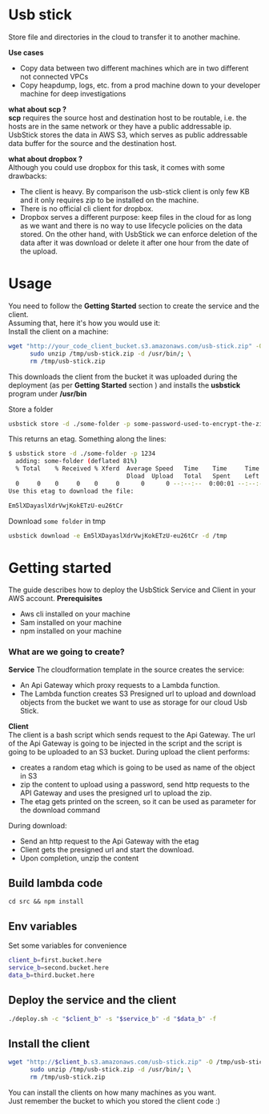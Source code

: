 # Usb stick
Store file and directories in the cloud to transfer it to another machine.  

__Use cases__
- Copy data between two different machines which are in two different not connected VPCs
- Copy heapdump, logs, etc. from a prod machine down to your developer machine for deep investigations 

__what about scp ?__  
__scp__ requires the source host and destination host to be routable, i.e. the hosts are in the same network or they have a public addressable ip.  
UsbStick stores the data in AWS S3, which serves as public addressable data buffer for the source and the destination host.
  
__what about dropbox ?__  
Although you could use dropbox for this task, it comes with some drawbacks:
- The client is heavy. By comparison the usb-stick client is only few KB and it only requires zip to be installed on the 
machine.
- There is no official cli client for dropbox.
- Dropbox serves a different purpose: keep files in the cloud for as long as we want and there is no way to use
lifecycle policies on the data stored. On the other hand, with UsbStick we can enforce deletion of the data
after it was download or delete it after one hour from the date of the upload.

# Usage
You need to follow the __Getting Started__ section to create the service and the client.  
Assuming that, here it's how you would use it:  
Install the client on a machine:

```bash
wget "http://your_code_client_bucket.s3.amazonaws.com/usb-stick.zip" -O /tmp/usb-stick.zip; \
      sudo unzip /tmp/usb-stick.zip -d /usr/bin/; \
      rm /tmp/usb-stick.zip
```
This downloads the client from the bucket it was uploaded during the deployment (as per __Getting Started__ section ) and 
installs the __usbstick__ program under __/usr/bin__

Store a folder
```bash
usbstick store -d ./some-folder -p some-password-used-to-encrypt-the-zip
```
This returns an etag. Something along the lines:
```bash
$ usbstick store -d ./some-folder -p 1234
  adding: some-folder (deflated 81%)
  % Total    % Received % Xferd  Average Speed   Time    Time     Time  Current
                                 Dload  Upload   Total   Spent    Left  Speed
  0     0    0     0    0     0      0      0 --:--:--  0:00:01 --:--:--     0
Use this etag to download the file: 

Em5lXDayaslXdrVwjKokETzU-eu26tCr
```

Download `some folder` in tmp
```bash
usbstick download -e Em5lXDayaslXdrVwjKokETzU-eu26tCr -d /tmp
```


# Getting started

The guide describes how to deploy the UsbStick Service and Client in your AWS account.
__Prerequisites__  
- Aws cli installed on your machine
- Sam installed on your machine
- npm installed on your machine

### What are we going to create? 
__Service__
The cloudformation template in the source creates the service:
- An Api Gateway which proxy requests to a Lambda function.  
- The Lambda function creates S3 Presigned url to upload and download objects from the bucket we want to use as storage for 
our cloud Usb Stick.

__Client__  
The client is a bash script which sends request to the Api Gateway.
The url of the Api Gateway is going to be injected in the script and the script is going to be uploaded to an S3 bucket. 
During upload the client performs:
- creates a random etag which is going to be used as name of the object in S3
- zip the content to upload using a password, send http requests to the API Gateway and uses the presigned url to upload the zip.
- The etag gets printed on the screen, so it can be used as parameter for the download command

During download:
- Send an http request to the Api Gateway with the etag 
- Client gets the presigned url and start the download.
- Upon completion, unzip the content


## Build lambda code
```
cd src && npm install
```

## Env variables

Set some variables for convenience

```bash
client_b=first.bucket.here
service_b=second.bucket.here
data_b=third.bucket.here
```

## Deploy the service and the client

```bash
./deploy.sh -c "$client_b" -s "$service_b" -d "$data_b" -f
```

## Install the client

```bash
wget "http://$client_b.s3.amazonaws.com/usb-stick.zip" -O /tmp/usb-stick.zip; \
      sudo unzip /tmp/usb-stick.zip -d /usr/bin/; \
      rm /tmp/usb-stick.zip
```

You can install the clients on how many machines as you want.   
Just remember the bucket to which you stored the client code :)